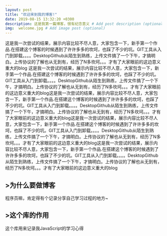 ```yaml
---
layout: post
title: "欢迎来到我的博客!"
date: 2019-08-15 13:32:20 +0300
description: 这是我第一篇博客，很有纪念意义 # Add post description (optional)
img:  welcome.jpg # Add image post (optional)
---
```

这是我一次尝试的结果，展示内容比较不尽人意，大家包含一下，新手第一个作品.在搭建这个博客的时候遇到了许许多多的坎坷，也踩了不少的坑。GIT工具从入门到卸载。。。。DesktopGithub从陌生到熟练，上传文件搞了一个下午，才搞明白。上传协议的了解也从无到有，经历了N多坎坷。。。才有了大家眼前的这边意义重大的blog
这是我一次尝试的结果，展示内容比较不尽人意，大家包含一下，新手第一个作品.在搭建这个博客的时候遇到了许许多多的坎坷，也踩了不少的坑。GIT工具从入门到卸载。。。。DesktopGithub从陌生到熟练，上传文件搞了一个下午，才搞明白。上传协议的了解也从无到有，经历了N多坎坷。。。才有了大家眼前的这边意义重大的blog这是我一次尝试的结果，展示内容比较不尽人意，大家包含一下，新手第一个作品.在搭建这个博客的时候遇到了许许多多的坎坷，也踩了不少的坑。GIT工具从入门到卸载。。。。DesktopGithub从陌生到熟练，上传文件搞了一个下午，才搞明白。上传协议的了解也从无到有，经历了N多坎坷。。。才有了大家眼前的这边意义重大的blog这是我一次尝试的结果，展示内容比较不尽人意，大家包含一下，新手第一个作品.在搭建这个博客的时候遇到了许许多多的坎坷，也踩了不少的坑。GIT工具从入门到卸载。。。。DesktopGithub从陌生到熟练，上传文件搞了一个下午，才搞明白。上传协议的了解也从无到有，经历了N多坎坷。。。才有了大家眼前的这边意义重大的blog这是我一次尝试的结果，展示内容比较不尽人意，大家包含一下，新手第一个作品.在搭建这个博客的时候遇到了许许多多的坎坷，也踩了不少的坑。GIT工具从入门到卸载。。。。DesktopGithub从陌生到熟练，上传文件搞了一个下午，才搞明白。上传协议的了解也从无到有，经历了N多坎坷。。。才有了大家眼前的这边意义重大的blog


## >为什么要做博客
程序员嘛，肯定得有个记录分享自己学习过程的地方~


## >这个库的作用
这个库用来记录我JavaScript的学习心得

[jekyll-docs]: https://jekyllrb.com/docs/home
[jekyll-gh]:   https://github.com/jekyll/jekyll
[jekyll-talk]: https://talk.jekyllrb.com/
